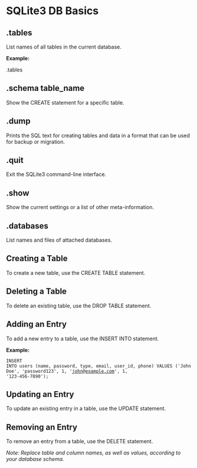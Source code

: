 # SQLite3 DB Basics


## .tables

List names of all tables in the current database.

**Example:**

.tables

## .schema table\_name

Show the CREATE statement for a specific table.

## .dump

Prints the SQL text for creating tables and data in a format that can be used for backup or migration.

## .quit

Exit the SQLite3 command-line interface.

## .show

Show the current settings or a list of other meta-information.

## .databases

List names and files of attached databases.

## Creating a Table

To create a new table, use the CREATE TABLE statement.

## Deleting a Table

To delete an existing table, use the DROP TABLE statement.

## Adding an Entry

To add a new entry to a table, use the INSERT INTO statement.

**Example:**

</button></div><div class="p-4 overflow-y-auto"><code class="!whitespace-pre hljs language-sql">INSERT INTO users (name, password, type, email, user_id, phone) VALUES ('John Doe', 'password123', 1, 'john@example.com', 1, '123-456-7890');
</code></div></div></pre>

## Updating an Entry

To update an existing entry in a table, use the UPDATE statement.

## Removing an Entry

To remove an entry from a table, use the DELETE statement.

*Note: Replace table and column names, as well as values, according to your database schema.*
